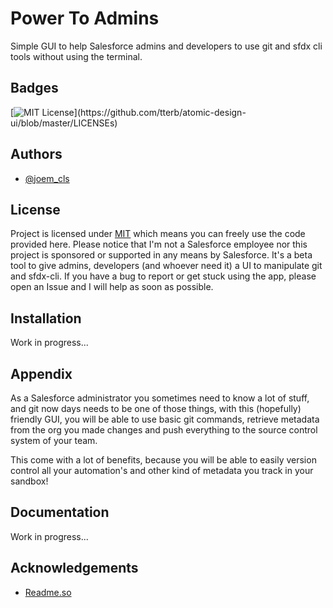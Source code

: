 # Power To Admins

Simple GUI to help Salesforce admins and developers to use git and sfdx cli tools without using the terminal.

## Badges

[![MIT License](https://img.shields.io/apm/l/atomic-design-ui.svg?)](https://github.com/tterb/atomic-design-ui/blob/master/LICENSEs)

## Authors

- [@joem_cls](https://www.twitter.com/joem_cls)

## License

Project is licensed under [MIT](LICENSE) which means you can freely use the code provided here. Please notice that I'm not a Salesforce employee nor this project is sponsored or supported in any means by Salesforce. It's a beta tool to give admins, developers (and whoever need it) a UI to manipulate git and sfdx-cli. If you have a bug to report or get stuck using the app, please open an Issue and I will help as soon as possible.

## Installation

Work in progress...

## Appendix

As a Salesforce administrator you sometimes need to know a lot of stuff, and git now days needs to be one of those things, with this (hopefully) friendly GUI, you will be able to use basic git commands, retrieve metadata from the org you made changes and push everything to the source control system of your team.

This come with a lot of benefits, because you will be able to easily version control all your automation's and other kind of metadata you track in your sandbox!

## Documentation

Work in progress...

## Acknowledgements

- [Readme.so](https://readme.so/)
